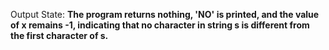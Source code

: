 Output State: **The program returns nothing, 'NO' is printed, and the value of x remains -1, indicating that no character in string s is different from the first character of s.**